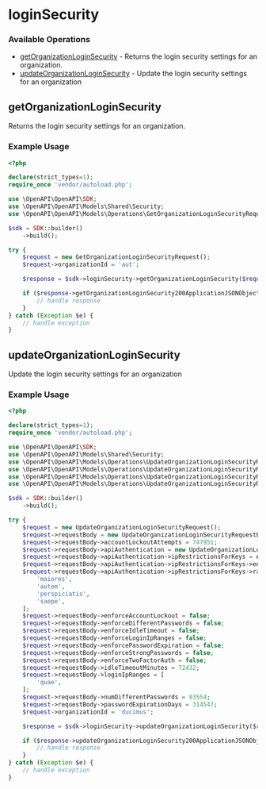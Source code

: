 # loginSecurity

### Available Operations

* [getOrganizationLoginSecurity](#getorganizationloginsecurity) - Returns the login security settings for an organization.
* [updateOrganizationLoginSecurity](#updateorganizationloginsecurity) - Update the login security settings for an organization

## getOrganizationLoginSecurity

Returns the login security settings for an organization.

### Example Usage

```php
<?php

declare(strict_types=1);
require_once 'vendor/autoload.php';

use \OpenAPI\OpenAPI\SDK;
use \OpenAPI\OpenAPI\Models\Shared\Security;
use \OpenAPI\OpenAPI\Models\Operations\GetOrganizationLoginSecurityRequest;

$sdk = SDK::builder()
    ->build();

try {
    $request = new GetOrganizationLoginSecurityRequest();
    $request->organizationId = 'aut';

    $response = $sdk->loginSecurity->getOrganizationLoginSecurity($request);

    if ($response->getOrganizationLoginSecurity200ApplicationJSONObject !== null) {
        // handle response
    }
} catch (Exception $e) {
    // handle exception
}
```

## updateOrganizationLoginSecurity

Update the login security settings for an organization

### Example Usage

```php
<?php

declare(strict_types=1);
require_once 'vendor/autoload.php';

use \OpenAPI\OpenAPI\SDK;
use \OpenAPI\OpenAPI\Models\Shared\Security;
use \OpenAPI\OpenAPI\Models\Operations\UpdateOrganizationLoginSecurityRequest;
use \OpenAPI\OpenAPI\Models\Operations\UpdateOrganizationLoginSecurityRequestBody;
use \OpenAPI\OpenAPI\Models\Operations\UpdateOrganizationLoginSecurityRequestBodyApiAuthentication;
use \OpenAPI\OpenAPI\Models\Operations\UpdateOrganizationLoginSecurityRequestBodyApiAuthenticationIpRestrictionsForKeys;

$sdk = SDK::builder()
    ->build();

try {
    $request = new UpdateOrganizationLoginSecurityRequest();
    $request->requestBody = new UpdateOrganizationLoginSecurityRequestBody();
    $request->requestBody->accountLockoutAttempts = 747951;
    $request->requestBody->apiAuthentication = new UpdateOrganizationLoginSecurityRequestBodyApiAuthentication();
    $request->requestBody->apiAuthentication->ipRestrictionsForKeys = new UpdateOrganizationLoginSecurityRequestBodyApiAuthenticationIpRestrictionsForKeys();
    $request->requestBody->apiAuthentication->ipRestrictionsForKeys->enabled = false;
    $request->requestBody->apiAuthentication->ipRestrictionsForKeys->ranges = [
        'maiores',
        'autem',
        'perspiciatis',
        'saepe',
    ];
    $request->requestBody->enforceAccountLockout = false;
    $request->requestBody->enforceDifferentPasswords = false;
    $request->requestBody->enforceIdleTimeout = false;
    $request->requestBody->enforceLoginIpRanges = false;
    $request->requestBody->enforcePasswordExpiration = false;
    $request->requestBody->enforceStrongPasswords = false;
    $request->requestBody->enforceTwoFactorAuth = false;
    $request->requestBody->idleTimeoutMinutes = 72432;
    $request->requestBody->loginIpRanges = [
        'quae',
    ];
    $request->requestBody->numDifferentPasswords = 83554;
    $request->requestBody->passwordExpirationDays = 314547;
    $request->organizationId = 'ducimus';

    $response = $sdk->loginSecurity->updateOrganizationLoginSecurity($request);

    if ($response->updateOrganizationLoginSecurity200ApplicationJSONObject !== null) {
        // handle response
    }
} catch (Exception $e) {
    // handle exception
}
```

